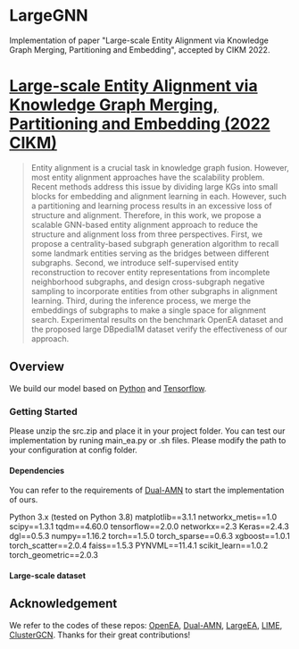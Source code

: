 # LargeGNN
Implementation of paper "Large-scale Entity Alignment via Knowledge Graph Merging, Partitioning and Embedding", accepted by CIKM 2022.

# [Large-scale Entity Alignment via Knowledge Graph Merging, Partitioning and Embedding (2022 CIKM)](https://arxiv.org/pdf/2208.11125.pdf)

> Entity alignment is a crucial task in knowledge graph fusion. However, most entity alignment approaches have the scalability problem. Recent methods address this issue by dividing large KGs into small blocks for embedding and alignment learning in each. However, such a partitioning and learning process results in an excessive loss of structure and alignment. Therefore, in this work, we propose a scalable GNN-based entity alignment approach to reduce the structure and alignment loss from three perspectives. First, we propose a centrality-based subgraph generation algorithm to recall some landmark entities serving as the bridges between different subgraphs. Second, we introduce self-supervised entity reconstruction to recover entity representations from incomplete neighborhood subgraphs, and design cross-subgraph negative sampling to incorporate entities from other subgraphs in alignment learning. Third,
during the inference process, we merge the embeddings of subgraphs to make a single space for alignment search. Experimental results on the benchmark OpenEA dataset and the proposed large DBpedia1M dataset verify the effectiveness of our approach.


## Overview

We build our model based on [Python](https://www.python.org/) and [Tensorflow](https://www.tensorflow.org/). 

### Getting Started
Please unzip the src.zip and place it in your project folder. You can test our implementation by runing main_ea.py or .sh files. Please modify the path to your configuration at config folder.

#### Dependencies
You can refer to the requirements of [Dual-AMN](https://github.com/MaoXinn/Dual-AMN) to start the implementation of ours.

Python 3.x (tested on Python 3.8)
matplotlib==3.1.1
networkx_metis==1.0
scipy==1.3.1
tqdm==4.60.0
tensorflow==2.0.0
networkx==2.3
Keras==2.4.3
dgl==0.5.3
numpy==1.16.2
torch==1.5.0
torch_sparse==0.6.3
xgboost==1.0.1
torch_scatter==2.0.4
faiss==1.5.3
PYNVML==11.4.1
scikit_learn==1.0.2
torch_geometric==2.0.3

#### Large-scale dataset


## Acknowledgement
We refer to the codes of these repos: [OpenEA](https://github.com/nju-websoft/OpenEA), [Dual-AMN](https://github.com/MaoXinn/Dual-AMN), [LargeEA](https://github.com/ZJU-DAILY/LargeEA), [LIME](https://github.com/DexterZeng/LIME), [ClusterGCN](https://github.com/benedekrozemberczki/ClusterGCN).
Thanks for their great contributions!

